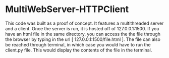 # MultiWebServer-HTTPClient
This code was built as a proof of concept. It features a multithreaded server and a client. Once the server is run, it is hosted off of 127.0.0.1:1500. If you have an html file in the same directory, you can access the the file through the browser by typing in the url [ 127.0.0.1:1500/file.html ]. The file can also be reached through terminal, in which case you would have to run the client.py file. This would display the contents of the file in the terminal.
